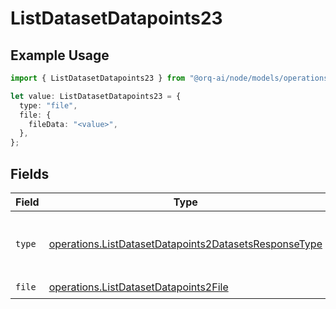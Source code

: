 # ListDatasetDatapoints23

## Example Usage

```typescript
import { ListDatasetDatapoints23 } from "@orq-ai/node/models/operations";

let value: ListDatasetDatapoints23 = {
  type: "file",
  file: {
    fileData: "<value>",
  },
};
```

## Fields

| Field                                                                                                                          | Type                                                                                                                           | Required                                                                                                                       | Description                                                                                                                    |
| ------------------------------------------------------------------------------------------------------------------------------ | ------------------------------------------------------------------------------------------------------------------------------ | ------------------------------------------------------------------------------------------------------------------------------ | ------------------------------------------------------------------------------------------------------------------------------ |
| `type`                                                                                                                         | [operations.ListDatasetDatapoints2DatasetsResponseType](../../models/operations/listdatasetdatapoints2datasetsresponsetype.md) | :heavy_check_mark:                                                                                                             | The type of the content part. Always `file`.                                                                                   |
| `file`                                                                                                                         | [operations.ListDatasetDatapoints2File](../../models/operations/listdatasetdatapoints2file.md)                                 | :heavy_check_mark:                                                                                                             | N/A                                                                                                                            |